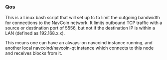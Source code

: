 ### Qos ###

This is a Linux bash script that will set up tc to limit the outgoing bandwidth for connections to the NavCoin network. It limits outbound TCP traffic with a source or destination port of 5556, but not if the destination IP is within a LAN (defined as 192.168.x.x).

This means one can have an always-on navcoind instance running, and another local navcoind/navcoin-qt instance which connects to this node and receives blocks from it.
